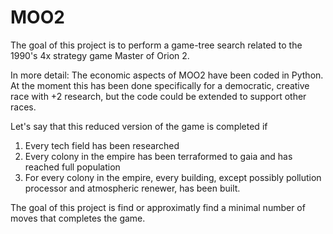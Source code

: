 # MOO2
The goal of this project is to perform a game-tree search related to the 1990's 4x strategy game Master of Orion 2.

In more detail:
The economic aspects of MOO2 have been coded in Python. At the moment this has been done specifically for a democratic, creative race with +2 research,
but the code could be extended to support other races. 

Let's say that this reduced version of the game is completed if
1. Every tech field has been researched
2. Every colony in the empire has been terraformed to gaia and has reached full population
3. For every colony in the empire, every building, except possibly pollution processor and atmospheric renewer, has been built.

The goal of this project is find or approximatly find a minimal number of moves that completes the game.

